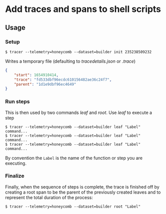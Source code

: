 Add traces and spans to shell scripts
=====================================

Usage
-----

### Setup

```
$ tracer --telemetry=honeycomb --dataset=builder init 235238509232
```

Writes a temporary file (defaulting to _tracedetails.json_ or _.trace_)

```json
{
    "start": 1654910414,
    "trace": "fd533dbf96ecdc610156482ae36c24f7",
    "parent": "1d1e9dbf96ec4649"
}
```

### Run steps

This is then used by two commands _leaf_ and _root_. Use _leaf_ to execute a step 

```
$ tracer --telemetry=honeycomb --dataset=builder leaf "Label" command...
$ tracer --telemetry=honeycomb --dataset=builder leaf "Label" command...
$ tracer --telemetry=honeycomb --dataset=builder leaf "Label" command...
```

By convention the `Label` is the name of the function or step you are
executing. 

### Finalize

Finally, when the sequence of steps is complete, the trace is finished off by
creating a root span to be the parent of the previously created leaves and to
represent the total duration of the process:

```
$ tracer --telemetry=honeycomb --dataset=builder root "Label"
```

<!--
Might help:
```
$ alias trace=tracer --telemetry=honeycomb --dataset=builder
```
-->
